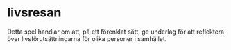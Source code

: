 # livsresan
Detta spel handlar om att, på ett förenklat sätt, ge underlag för att reflektera över livsförutsättningarna för olika personer i samhället.
